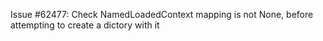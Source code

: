Issue #62477: Check NamedLoadedContext mapping is not None, before attempting to create a dictory with it
